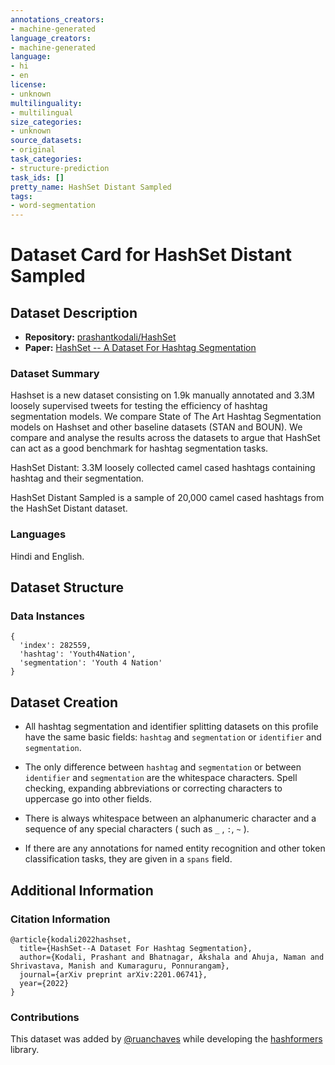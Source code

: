 ```yaml
---
annotations_creators:
- machine-generated
language_creators:
- machine-generated
language:
- hi
- en
license:
- unknown
multilinguality:
- multilingual
size_categories:
- unknown
source_datasets:
- original
task_categories:
- structure-prediction
task_ids: []
pretty_name: HashSet Distant Sampled
tags:
- word-segmentation
---
```


# Dataset Card for HashSet Distant Sampled

## Dataset Description

- **Repository:** [prashantkodali/HashSet](https://github.com/prashantkodali/HashSet)
- **Paper:** [HashSet -- A Dataset For Hashtag Segmentation](https://arxiv.org/abs/2201.06741)

### Dataset Summary

Hashset is a new dataset consisting on 1.9k manually annotated and 3.3M loosely supervised tweets for testing the 
efficiency of hashtag segmentation models. We compare State of The Art Hashtag Segmentation models on Hashset and other 
baseline datasets (STAN and BOUN). We compare and analyse the results across the datasets to argue that HashSet can act 
as a good benchmark for hashtag segmentation tasks.

HashSet Distant: 3.3M loosely collected camel cased hashtags containing hashtag and their segmentation.

HashSet Distant Sampled is a sample of 20,000 camel cased hashtags from the HashSet Distant dataset.

### Languages

Hindi and English.

## Dataset Structure

### Data Instances

```
{
  'index': 282559, 
  'hashtag': 'Youth4Nation', 
  'segmentation': 'Youth 4 Nation'
}
```

## Dataset Creation

- All hashtag segmentation and identifier splitting datasets on this profile have the same basic fields: `hashtag` and `segmentation` or `identifier` and `segmentation`.

- The only difference between `hashtag` and `segmentation` or between `identifier` and `segmentation` are the whitespace characters. Spell checking, expanding abbreviations or correcting characters to uppercase go into other fields.

- There is always whitespace between an alphanumeric character and a sequence of any special characters ( such as `_` , `:`, `~` ). 

- If there are any annotations for named entity recognition and other token classification tasks, they are given in a `spans` field.

## Additional Information

### Citation Information

```
@article{kodali2022hashset,
  title={HashSet--A Dataset For Hashtag Segmentation},
  author={Kodali, Prashant and Bhatnagar, Akshala and Ahuja, Naman and Shrivastava, Manish and Kumaraguru, Ponnurangam},
  journal={arXiv preprint arXiv:2201.06741},
  year={2022}
}
```

### Contributions

This dataset was added by [@ruanchaves](https://github.com/ruanchaves) while developing the [hashformers](https://github.com/ruanchaves/hashformers) library.